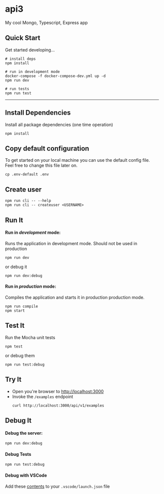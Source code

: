 # api3

My cool Mongo, Typescript, Express app

## Quick Start

Get started developing...

```shell
# install deps
npm install

# run in development mode
docker-compose -f docker-compose-dev.yml up -d
npm run dev

# run tests
npm run test
```

---

## Install Dependencies

Install all package dependencies (one time operation)

```shell
npm install
```


## Copy default configuration

To get started on your local machine you can use the default config file. Feel free to change this file later on. 

```shell
cp .env-default .env
```

## Create user

```shell
npm run cli -- --help
npm run cli -- createuser <USERNAME>

```

## Run It
#### Run in *development* mode:
Runs the application in development mode. Should not be used in production

```shell
npm run dev
```

or debug it

```shell
npm run dev:debug
```

#### Run in *production* mode:

Compiles the application and starts it in production production mode.

```shell
npm run compile
npm start
```

## Test It

Run the Mocha unit tests

```shell
npm test
```

or debug them

```shell
npm run test:debug
```

## Try It
* Open you're browser to [http://localhost:3000](http://localhost:3000)
* Invoke the `/examples` endpoint 
  ```shell
  curl http://localhost:3000/api/v1/examples
  ```


## Debug It

#### Debug the server:

```
npm run dev:debug
```

#### Debug Tests

```
npm run test:debug
```

#### Debug with VSCode

Add these [contents](https://github.com/cdimascio/generator-express-no-stress/blob/next/assets/.vscode/launch.json) to your `.vscode/launch.json` file